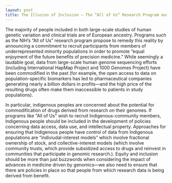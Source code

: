 ```yaml
---
layout: post
title: The Illusion of Inclusion — The “All of Us” Research Program and Indigenous Peoples’ DNA by Keolu Fox (article summarized by Elaine Huang)
---
```

<!--excerpt-->

The majority of people included in both large-scale studies of human genetic variation and clinical trials are of European ancestry. Programs such as the NIH’s “All of Us” research program propose to remedy this reality by announcing a commitment to recruit participants from members of underrepresented minority populations in order to promote “equal enjoyment of the future benefits of precision medicine.” While seemingly a laudable goal, data from large-scale human genome sequencing efforts (including International HapMap Project and 1000 Genomes Project) have been commodified in the past (for example, the open access to data on population-specific biomarkers has led to pharmaceutical companies generating nearly a billion dollars in profits—and the high price of the resulting drugs often make them inaccessible to patients in  study populations). 

In particular, indigenous peoples are concerned about the potential for commodification of drugs derived from research on their genomes. If programs like "All of Us" wish to recruit Indigenous-community members, Indigenous people should be included in the development of policies concerning data access, data use, and intellectual property. Approaches for ensuring that Indigenous people have control of data from Indigenous populations are “indiviudal-interest models” which involve fractional ownership of stock, and collective-interest models (which involve community trusts, which provide subsidized access to drugs and reinvest in communities that participate in genomic research.). Equity and inclusion should be more than just buzzwords when considering the impact of advances in medicine driven by genomics—we also need to ensure that there are policies in place so that people from which research data is being derived from benefit.
